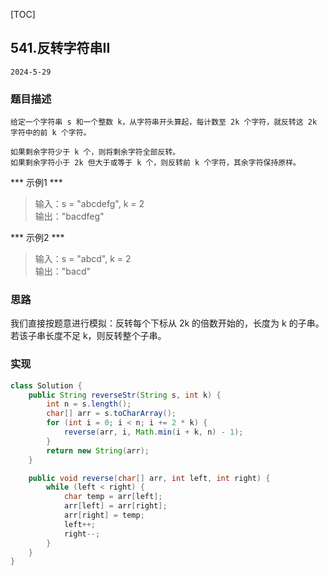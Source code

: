 [TOC]
## 541.反转字符串II

```
2024-5-29
```
### 题目描述
```
给定一个字符串 s 和一个整数 k，从字符串开头算起，每计数至 2k 个字符，就反转这 2k 字符中的前 k 个字符。

如果剩余字符少于 k 个，则将剩余字符全部反转。               
如果剩余字符小于 2k 但大于或等于 k 个，则反转前 k 个字符，其余字符保持原样。                                                                                                                                                
```

*** 示例1 ***
> 输入：s = "abcdefg", k = 2                                   
> 输出："bacdfeg"                                                                                                                                    

        
*** 示例2 ***
> 输入：s = "abcd", k = 2                                                                                                           
> 输出："bacd"                                                                           
 
### 思路          

我们直接按题意进行模拟：反转每个下标从 2k 的倍数开始的，长度为 k 的子串。若该子串长度不足 k，则反转整个子串。                 

### 实现
```java
class Solution {
    public String reverseStr(String s, int k) {
        int n = s.length();
        char[] arr = s.toCharArray();
        for (int i = 0; i < n; i += 2 * k) {
            reverse(arr, i, Math.min(i + k, n) - 1);
        }
        return new String(arr);
    }

    public void reverse(char[] arr, int left, int right) {
        while (left < right) {
            char temp = arr[left];
            arr[left] = arr[right];
            arr[right] = temp;
            left++;
            right--;
        }
    }
}

```